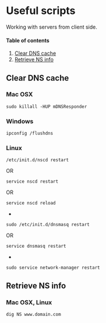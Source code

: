 # Useful scripts 
Working with servers from client side.

#### Table of contents
1. [Clear DNS cache](#clear-dns-cache)
2. [Retrieve NS info](#retrieve-ns-info)

## Clear DNS cache

### Mac OSX
`sudo killall -HUP mDNSResponder`

### Windows
`ipconfig /flushdns`

### Linux
`/etc/init.d/nscd restart`

OR

`service nscd restart`

OR

`service nscd reload`

-

`sudo /etc/init.d/dnsmasq restart`

OR

`service dnsmasq restart`

-

`sudo service network-manager restart`


## Retrieve NS info

### Mac OSX, Linux

`dig NS www.domain.com`
